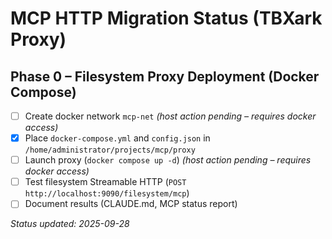 # MCP HTTP Migration Status (TBXark Proxy)

## Phase 0 – Filesystem Proxy Deployment (Docker Compose)
- [ ] Create docker network `mcp-net` *(host action pending – requires docker access)*
- [x] Place `docker-compose.yml` and `config.json` in `/home/administrator/projects/mcp/proxy`
- [ ] Launch proxy (`docker compose up -d`) *(host action pending – requires docker access)*
- [ ] Test filesystem Streamable HTTP (`POST http://localhost:9090/filesystem/mcp`)
- [ ] Document results (CLAUDE.md, MCP status report)

_Status updated: 2025-09-28_
